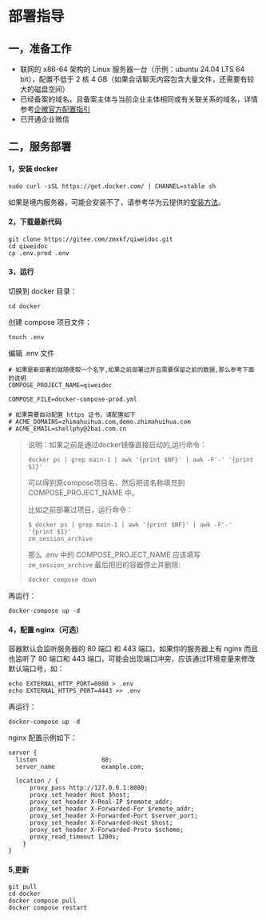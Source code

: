 # 部署指导

## 一，准备工作

- 联网的 x86-64 架构的 Linux 服务器一台（示例：ubuntu 24.04 LTS 64 bit），配置不低于 2 核 4 GB（如果会话聊天内容包含大量文件，还需要有较大的磁盘空间）
- 已经备案的域名，且备案主体与当前企业主体相同或有关联关系的域名，详情参考[企微官方配置指引](https://open.work.weixin.qq.com/wwopen/common/readDocument/40754)
- 已开通企业微信
## 二，服务部署

#### 1，安装 docker

```shell
sudo curl -sSL https://get.docker.com/ | CHANNEL=stable sh
```

如果是境内服务器，可能会安装不了，请参考华为云提供的[安装方法](https://mirrors.huaweicloud.com/mirrorDetail/5ea14d84b58d16ef329c5c13?mirrorName=docker-ce&catalog=docker)。

#### 2，下载最新代码

```shell
git clone https://gitee.com/zmxkf/qiweidoc.git
cd qiweidoc
cp .env.prod .env
```

#### 3，运行

切换到 docker 目录：

```shell
cd docker
```

创建 compose 项目文件：

```
touch .env
```

编辑 .env 文件

```shell
# 如果是新部署的就随便取一个名字,如果之前部署过并且需要保留之前的数据,那么参考下面的说明
COMPOSE_PROJECT_NAME=qiweidoc

COMPOSE_FILE=docker-compose-prod.yml

# 如果需要自动配置 https 证书，请配置如下
# ACME_DOMAINS=zhimahuihua.com,demo.zhimahuihua.com
# ACME_EMAIL=shellphy@2bai.com.cn
```

> 说明：如果之前是通过docker镜像直接启动的,运行命令：
> ```
> docker ps | grep main-1 | awk '{print $NF}' | awk -F'-' '{print $1}' 
> ```
> 可以得到原compose项目名，然后把该名称填充到 COMPOSE_PROJECT_NAME 中。
> 
> 比如之前部署过项目，运行命令：
> ```
> $ docker ps | grep main-1 | awk '{print $NF}' | awk -F'-' '{print $1}'
> zm_session_archive
> ```
> 那么 .env 中的 COMPOSE_PROJECT_NAME 应该填写 `zm_session_archive`
> 最后把旧的容器停止并删除: 
> ```shell
> docker compose down
> ```


再运行：

```shell
docker-compose up -d
```

#### 4，配置 nginx（可选）

容器默认会监听服务器的 80 端口 和 443 端口，如果你的服务器上有 nginx 而且也监听了 80 端口和 443 端口，可能会出现端口冲突，应该通过环境变量来修改默认端口号，如：

```shell
echo EXTERNAL_HTTP_PORT=8080 > .env
echo EXTERNAL_HTTPS_PORT=4443 >> .env
```

再运行：

```shell
docker-compose up -d
```

nginx 配置示例如下：

```nginx
server {
  listen                  80;
  server_name             example.com;

  location / {
      proxy_pass http://127.0.0.1:8080;
      proxy_set_header Host $host;
	  proxy_set_header X-Real-IP $remote_addr;
      proxy_set_header X-Forwarded-For $remote_addr;
      proxy_set_header X-Forwarded-Port $server_port;
      proxy_set_header X-Forwarded-Host $host;
      proxy_set_header X-Forwarded-Proto $scheme;
      proxy_read_timeout 1200s;
    }
}
```

#### 5,更新

```shell
git pull
cd docker
docker compose pull
docker compose restart
```

